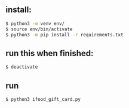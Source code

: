 ## install:

```bash
$ python3 -m venv env/
$ source env/bin/activate
$ python3 -m pip install -r requirements.txt
```

## run this when finished:

```bash
$ deactivate
```

## run

```bash
$ python3 ifood_gift_card.py
```
